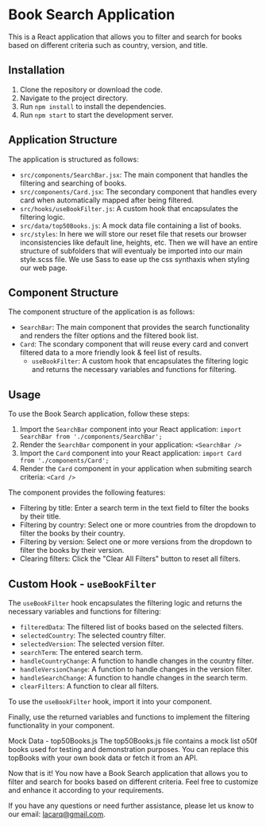# Book Search Application

This is a React application that allows you to filter and search for books based on different criteria such as country, version, and title.

## Installation

1. Clone the repository or download the code.
2. Navigate to the project directory.
3. Run `npm install` to install the dependencies.
4. Run `npm start` to start the development server.

## Application Structure

The application is structured as follows:

- `src/components/SearchBar.jsx`: The main component that handles the filtering and searching of books.
- `src/components/Card.jsx`: The secondary component that handles every card when automatically mapped after being filtered.
- `src/hooks/useBookFilter.js`: A custom hook that encapsulates the filtering logic.
- `src/data/top50Books.js`: A mock data file containing a list of books.
- `src/styles`: In here we will store our reset file that resets our browser inconsistencies like default line, heights, etc. Then we will have an entire structure of subfolders that will eventualy be imported into our main style.scss file. We use Sass to ease up the css synthaxis when styling our web page. 

## Component Structure

The component structure of the application is as follows:

- `SearchBar`: The main component that provides the search functionality and renders the filter options and the filtered book list.
- `Card`: The scondary component that will reuse every card and convert filtered data to a more friendly look & feel list of results.
  - `useBookFilter`: A custom hook that encapsulates the filtering logic and returns the necessary variables and functions for filtering.

## Usage

To use the Book Search application, follow these steps:

1. Import the `SearchBar` component into your React application: `import SearchBar from './components/SearchBar';`
2. Render the `SearchBar` component in your application: `<SearchBar />`
1. Import the `Card` component into your React application: `import Card from './components/Card';`
3. Render the `Card` component in your application when submiting search criteria: `<Card />`

The component provides the following features:

- Filtering by title: Enter a search term in the text field to filter the books by their title.
- Filtering by country: Select one or more countries from the dropdown to filter the books by their country.
- Filtering by version: Select one or more versions from the dropdown to filter the books by their version.
- Clearing filters: Click the "Clear All Filters" button to reset all filters.

## Custom Hook - `useBookFilter`

The `useBookFilter` hook encapsulates the filtering logic and returns the necessary variables and functions for filtering:

- `filteredData`: The filtered list of books based on the selected filters.
- `selectedCountry`: The selected country filter.
- `selectedVersion`: The selected version filter.
- `searchTerm`: The entered search term.
- `handleCountryChange`: A function to handle changes in the country filter.
- `handleVersionChange`: A function to handle changes in the version filter.
- `handleSearchChange`: A function to handle changes in the search term.
- `clearFilters`: A function to clear all filters.

To use the `useBookFilter` hook, import it into your component.

Finally, use the returned variables and functions to implement the filtering functionality in your component.

Mock Data - top50Books.js
The top50Books.js file contains a mock list o50f books used for testing and demonstration purposes. You can replace this topBooks with your own book data or fetch it from an API.

Now that is it! You now have a Book Search application that allows you to filter and search for books based on different criteria. Feel free to customize and enhance it according to your requirements.

If you have any questions or need further assistance, please let us know to our email: lacarq@gmail.com.
